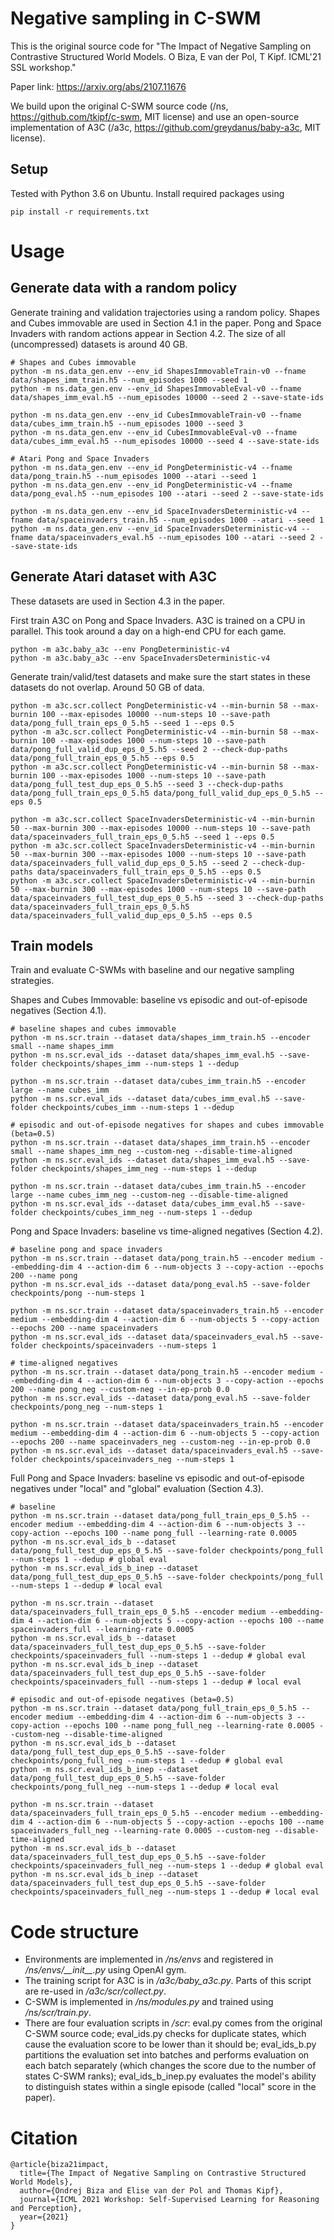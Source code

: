 # Negative sampling in C-SWM

This is the original source code for "The Impact of Negative Sampling on Contrastive Structured World Models. O Biza, E van der Pol, T Kipf. ICML'21 SSL workshop."

Paper link: https://arxiv.org/abs/2107.11676

We build upon the original C-SWM source code (/ns, https://github.com/tkipf/c-swm, MIT license) and use an open-source implementation of A3C (/a3c, https://github.com/greydanus/baby-a3c, MIT license).

## Setup

Tested with Python 3.6 on Ubuntu. Install required packages using
```
pip install -r requirements.txt
```

# Usage

## Generate data with a random policy

Generate training and validation trajectories using a random policy.
Shapes and Cubes immovable are used in Section 4.1 in the paper. Pong and Space Invaders with random actions appear in Section 4.2.
The size of all (uncompressed) datasets is around 40 GB.

```
# Shapes and Cubes immovable
python -m ns.data_gen.env --env_id ShapesImmovableTrain-v0 --fname data/shapes_imm_train.h5 --num_episodes 1000 --seed 1
python -m ns.data_gen.env --env_id ShapesImmovableEval-v0 --fname data/shapes_imm_eval.h5 --num_episodes 10000 --seed 2 --save-state-ids

python -m ns.data_gen.env --env_id CubesImmovableTrain-v0 --fname data/cubes_imm_train.h5 --num_episodes 1000 --seed 3
python -m ns.data_gen.env --env_id CubesImmovableEval-v0 --fname data/cubes_imm_eval.h5 --num_episodes 10000 --seed 4 --save-state-ids

# Atari Pong and Space Invaders
python -m ns.data_gen.env --env_id PongDeterministic-v4 --fname data/pong_train.h5 --num_episodes 1000 --atari --seed 1
python -m ns.data_gen.env --env_id PongDeterministic-v4 --fname data/pong_eval.h5 --num_episodes 100 --atari --seed 2 --save-state-ids

python -m ns.data_gen.env --env_id SpaceInvadersDeterministic-v4 --fname data/spaceinvaders_train.h5 --num_episodes 1000 --atari --seed 1
python -m ns.data_gen.env --env_id SpaceInvadersDeterministic-v4 --fname data/spaceinvaders_eval.h5 --num_episodes 100 --atari --seed 2 --save-state-ids
```

## Generate Atari dataset with A3C

These datasets are used in Section 4.3 in the paper.

First train A3C on Pong and Space Invaders. A3C is trained on a CPU in parallel. This took around a day on a high-end CPU for each game.

```
python -m a3c.baby_a3c --env PongDeterministic-v4
python -m a3c.baby_a3c --env SpaceInvadersDeterministic-v4
```

Generate train/valid/test datasets and make sure the start states in these datasets do not overlap.
Around 50 GB of data.

```
python -m a3c.scr.collect PongDeterministic-v4 --min-burnin 58 --max-burnin 100 --max-episodes 10000 --num-steps 10 --save-path data/pong_full_train_eps_0_5.h5 --seed 1 --eps 0.5
python -m a3c.scr.collect PongDeterministic-v4 --min-burnin 58 --max-burnin 100 --max-episodes 1000 --num-steps 10 --save-path data/pong_full_valid_dup_eps_0_5.h5 --seed 2 --check-dup-paths data/pong_full_train_eps_0_5.h5 --eps 0.5
python -m a3c.scr.collect PongDeterministic-v4 --min-burnin 58 --max-burnin 100 --max-episodes 1000 --num-steps 10 --save-path data/pong_full_test_dup_eps_0_5.h5 --seed 3 --check-dup-paths data/pong_full_train_eps_0_5.h5 data/pong_full_valid_dup_eps_0_5.h5 --eps 0.5

python -m a3c.scr.collect SpaceInvadersDeterministic-v4 --min-burnin 50 --max-burnin 300 --max-episodes 10000 --num-steps 10 --save-path data/spaceinvaders_full_train_eps_0_5.h5 --seed 1 --eps 0.5
python -m a3c.scr.collect SpaceInvadersDeterministic-v4 --min-burnin 50 --max-burnin 300 --max-episodes 1000 --num-steps 10 --save-path data/spaceinvaders_full_valid_dup_eps_0_5.h5 --seed 2 --check-dup-paths data/spaceinvaders_full_train_eps_0_5.h5 --eps 0.5
python -m a3c.scr.collect SpaceInvadersDeterministic-v4 --min-burnin 50 --max-burnin 300 --max-episodes 1000 --num-steps 10 --save-path data/spaceinvaders_full_test_dup_eps_0_5.h5 --seed 3 --check-dup-paths data/spaceinvaders_full_train_eps_0_5.h5 data/spaceinvaders_full_valid_dup_eps_0_5.h5 --eps 0.5
```

## Train models

Train and evaluate C-SWMs with baseline and our negative sampling strategies.

Shapes and Cubes Immovable: baseline vs episodic and out-of-episode negatives (Section 4.1).

```
# baseline shapes and cubes immovable
python -m ns.scr.train --dataset data/shapes_imm_train.h5 --encoder small --name shapes_imm
python -m ns.scr.eval_ids --dataset data/shapes_imm_eval.h5 --save-folder checkpoints/shapes_imm --num-steps 1 --dedup

python -m ns.scr.train --dataset data/cubes_imm_train.h5 --encoder large --name cubes_imm
python -m ns.scr.eval_ids --dataset data/cubes_imm_eval.h5 --save-folder checkpoints/cubes_imm --num-steps 1 --dedup

# episodic and out-of-episode negatives for shapes and cubes immovable (beta=0.5)
python -m ns.scr.train --dataset data/shapes_imm_train.h5 --encoder small --name shapes_imm_neg --custom-neg --disable-time-aligned
python -m ns.scr.eval_ids --dataset data/shapes_imm_eval.h5 --save-folder checkpoints/shapes_imm_neg --num-steps 1 --dedup

python -m ns.scr.train --dataset data/cubes_imm_train.h5 --encoder large --name cubes_imm_neg --custom-neg --disable-time-aligned
python -m ns.scr.eval_ids --dataset data/cubes_imm_eval.h5 --save-folder checkpoints/cubes_imm_neg --num-steps 1 --dedup
```

Pong and Space Invaders: baseline vs time-aligned negatives (Section 4.2).

```
# baseline pong and space invaders
python -m ns.scr.train --dataset data/pong_train.h5 --encoder medium --embedding-dim 4 --action-dim 6 --num-objects 3 --copy-action --epochs 200 --name pong
python -m ns.scr.eval_ids --dataset data/pong_eval.h5 --save-folder checkpoints/pong --num-steps 1

python -m ns.scr.train --dataset data/spaceinvaders_train.h5 --encoder medium --embedding-dim 4 --action-dim 6 --num-objects 5 --copy-action --epochs 200 --name spaceinvaders
python -m ns.scr.eval_ids --dataset data/spaceinvaders_eval.h5 --save-folder checkpoints/spaceinvaders --num-steps 1

# time-aligned negatives
python -m ns.scr.train --dataset data/pong_train.h5 --encoder medium --embedding-dim 4 --action-dim 6 --num-objects 3 --copy-action --epochs 200 --name pong_neg --custom-neg --in-ep-prob 0.0
python -m ns.scr.eval_ids --dataset data/pong_eval.h5 --save-folder checkpoints/pong_neg --num-steps 1

python -m ns.scr.train --dataset data/spaceinvaders_train.h5 --encoder medium --embedding-dim 4 --action-dim 6 --num-objects 5 --copy-action --epochs 200 --name spaceinvaders_neg --custom-neg --in-ep-prob 0.0
python -m ns.scr.eval_ids --dataset data/spaceinvaders_eval.h5 --save-folder checkpoints/spaceinvaders_neg --num-steps 1
```

Full Pong and Space Invaders: baseline vs episodic and out-of-episode negatives under "local" and "global" evaluation (Section 4.3).

```
# baseline
python -m ns.scr.train --dataset data/pong_full_train_eps_0_5.h5 --encoder medium --embedding-dim 4 --action-dim 6 --num-objects 3 --copy-action --epochs 100 --name pong_full --learning-rate 0.0005
python -m ns.scr.eval_ids_b --dataset data/pong_full_test_dup_eps_0_5.h5 --save-folder checkpoints/pong_full --num-steps 1 --dedup # global eval
python -m ns.scr.eval_ids_b_inep --dataset data/pong_full_test_dup_eps_0_5.h5 --save-folder checkpoints/pong_full --num-steps 1 --dedup # local eval

python -m ns.scr.train --dataset data/spaceinvaders_full_train_eps_0_5.h5 --encoder medium --embedding-dim 4 --action-dim 6 --num-objects 5 --copy-action --epochs 100 --name spaceinvaders_full --learning-rate 0.0005
python -m ns.scr.eval_ids_b --dataset data/spaceinvaders_full_test_dup_eps_0_5.h5 --save-folder checkpoints/spaceinvaders_full --num-steps 1 --dedup # global eval
python -m ns.scr.eval_ids_b_inep --dataset data/spaceinvaders_full_test_dup_eps_0_5.h5 --save-folder checkpoints/spaceinvaders_full --num-steps 1 --dedup # local eval

# episodic and out-of-episode negatives (beta=0.5)
python -m ns.scr.train --dataset data/pong_full_train_eps_0_5.h5 --encoder medium --embedding-dim 4 --action-dim 6 --num-objects 3 --copy-action --epochs 100 --name pong_full_neg --learning-rate 0.0005 --custom-neg --disable-time-aligned
python -m ns.scr.eval_ids_b --dataset data/pong_full_test_dup_eps_0_5.h5 --save-folder checkpoints/pong_full_neg --num-steps 1 --dedup # global eval
python -m ns.scr.eval_ids_b_inep --dataset data/pong_full_test_dup_eps_0_5.h5 --save-folder checkpoints/pong_full_neg --num-steps 1 --dedup # local eval

python -m ns.scr.train --dataset data/spaceinvaders_full_train_eps_0_5.h5 --encoder medium --embedding-dim 4 --action-dim 6 --num-objects 5 --copy-action --epochs 100 --name spaceinvaders_full_neg --learning-rate 0.0005 --custom-neg --disable-time-aligned
python -m ns.scr.eval_ids_b --dataset data/spaceinvaders_full_test_dup_eps_0_5.h5 --save-folder checkpoints/spaceinvaders_full_neg --num-steps 1 --dedup # global eval
python -m ns.scr.eval_ids_b_inep --dataset data/spaceinvaders_full_test_dup_eps_0_5.h5 --save-folder checkpoints/spaceinvaders_full_neg --num-steps 1 --dedup # local eval
```

# Code structure

* Environments are implemented in */ns/envs* and registered in */ns/envs/\_\_init\_\_.py* using OpenAI gym.
* The training script for A3C is in */a3c/baby_a3c.py*. Parts of this script are re-used in */a3c/scr/collect.py*.
* C-SWM is implemented in */ns/modules.py* and trained using */ns/scr/train.py*.
* There are four evaluation scripts in */scr*: eval.py comes from the original C-SWM source code; 
eval_ids.py checks for duplicate states, which cause the evaluation score to be lower than it should be;
  eval_ids_b.py partitions the evaluation set into batches and performs evaluation on each batch separately
  (which changes the score due to the number of states C-SWM ranks);
  eval_ids_b_inep.py evaluates the model's ability to distinguish states within a single episode (called "local" score in the paper).

# Citation

```
@article{biza21impact,
  title={The Impact of Negative Sampling on Contrastive Structured World Models}, 
  author={Ondrej Biza and Elise van der Pol and Thomas Kipf}, 
  journal={ICML 2021 Workshop: Self-Supervised Learning for Reasoning and Perception}, 
  year={2021} 
}
```
